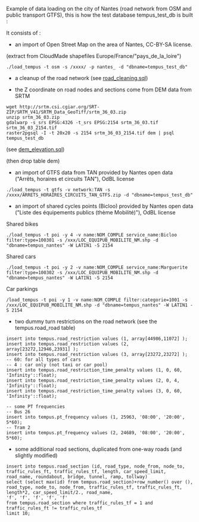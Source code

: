 Example of data loading on the city of Nantes (road network from OSM and public transport GTFS),
this is how the test database tempus_test_db is built :

It consists of :
- an import of Open Street Map on the area of Nantes, CC-BY-SA license.

(extract from CloudMade shapefiles Europe/France/"pays_de_la_loire")
```
./load_tempus -t osm -s /xxxx/ -p nantes_ -d "dbname=tempus_test_db"
```

- a cleanup of the road network (see [road_cleaning.sql](../src/loader/tempus/sql/road_cleaning.sql))

- the Z coordinate on road nodes and sections come from DEM data from SRTM

```
wget http://srtm.csi.cgiar.org/SRT-ZIP/SRTM_V41/SRTM_Data_GeoTiff/srtm_36_03.zip
unzip srtm_36_03.zip
gdalwarp -s_srs EPSG:4326 -t_srs EPSG:2154 srtm_36_03.tif srtm_36_03_2154.tif
raster2pgsql -I -t 20x20 -s 2154 srtm_36_03_2154.tif dem | psql tempus_test_db
```

(see [dem_elevation.sql](src/loader/tempus/sql/dem_elevation.sql))

(then drop table dem)

- an import of GTFS data from TAN provided by Nantes open data ("Arrêts, horaires et circuits TAN"), OdBL license

```
./load_tempus -t gtfs -v network:TAN -s /xxxx/ARRETS_HORAIRES_CIRCUITS_TAN_GTFS.zip -d "dbname=tempus_test_db"
```

- an import of shared cycles points (Bicloo) provided by Nantes open data ("Liste des équipements publics (thème Mobilité)"), OdBL license

Shared bikes

```
./load_tempus -t poi -y 4 -v name:NOM_COMPLE service_name:Bicloo filter:type=100301 -s /xxx/LOC_EQUIPUB_MOBILITE_NM.shp -d "dbname=tempus_nantes" -W LATIN1 -S 2154
```

Shared cars

```
./load_tempus -t poi -y 2 -v name:NOM_COMPLE service_name:Marguerite filter:type=100302 -s /xxx/LOC_EQUIPUB_MOBILITE_NM.shp -d "dbname=tempus_nantes" -W LATIN1 -S 2154
```

Car parkings

```
/load_tempus -t poi -y 1 -v name:NOM_COMPLE filter:categorie=1001 -s /xxx/LOC_EQUIPUB_MOBILITE_NM.shp -d "dbname=tempus_nantes" -W LATIN1 -S 2154
```

- two dummy turn restrictions on the road network (see the tempus.road_road table)

```
insert into tempus.road_restriction values (1, array[44986,11072] );
insert into tempus.road_restriction values (2, array[23272,12946,23931] );
insert into tempus.road_restriction values (3, array[23272,23272] );
-- 60: for all types of cars
-- 4 : car only (not taxi or car pool)
insert into tempus.road_restriction_time_penalty values (1, 0, 60, 'Infinity'::float);
insert into tempus.road_restriction_time_penalty values (2, 0, 4, 'Infinity'::float);
insert into tempus.road_restriction_time_penalty values (3, 0, 60, 'Infinity'::float);

-- some PT frequencies
-- Bus 26
insert into tempus.pt_frequency values (1, 25963, '08:00', '20:00', 5*60);
-- Tram 2
insert into tempus.pt_frequency values (2, 24689, '08:00', '20:00', 5*60);
```

- some additional road sections, duplicated from one-way roads (and slightly modified)

```
insert into tempus.road_section (id, road_type, node_from, node_to, traffic_rules_ft, traffic_rules_tf, length, car_speed_limit, road_name, roundabout, bridge, tunnel, ramp, tollway)
select (select max(id) from tempus.road_section)+row_number() over (), road_type, node_to, node_from, traffic_rules_tf, traffic_rules_ft, length*2, car_speed_limit/2., road_name,
'f', 'f', 'f', 'f', 'f'
from tempus.road_section where traffic_rules_tf = 1 and traffic_rules_ft != traffic_rules_tf
limit 10;
```
